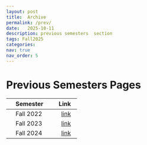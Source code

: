 ```yaml
---
layout: post
title:  Archive
permalink: /prev/
date:   2025-10-11
description: previous semesters  section
tags: Fall2025
categories:
nav: true
nav_order: 5
---
```

# Previous Semesters Pages

| &nbsp; &nbsp; Semester &nbsp; &nbsp;   | &nbsp; Link  &nbsp; |
|---------------------------------------|----------: |
| &nbsp; &nbsp; Fall 2022 &nbsp; &nbsp; | &nbsp; <a href='/Fall2022'>link</a> &nbsp; |
| &nbsp; &nbsp; Fall 2023 &nbsp; &nbsp; | &nbsp; <a href='/Fall2023'>link</a> &nbsp; |
| &nbsp; &nbsp; Fall 2024 &nbsp; &nbsp; | &nbsp; <a href='/Fall2024'>link</a> &nbsp; |
